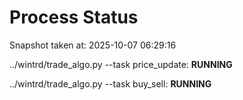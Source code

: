 # Process Status

Snapshot taken at: 2025-10-07 06:29:16

../wintrd/trade_algo.py --task price_update: **RUNNING**

../wintrd/trade_algo.py --task buy_sell: **RUNNING**

